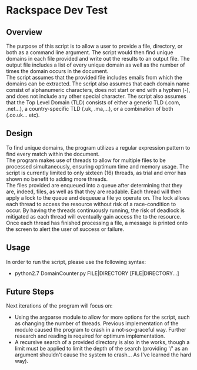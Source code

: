 # Rackspace Dev Test
## Overview
The purpose of this script is to allow a user to provide a file, directory, or both as a command line argument. The script would then find unique domains in each file provided and write out the results to an output file. The output file includes a list of every unique domain as well as the number of times the domain occurs in the document.   
The script assumes that the provided file includes  emails from which the domains can be extracted. The script also assumes that each domain name consist of alphanumeric characters, does not start or end with a hyphen (-), and does not include any other special character. The script also assumes that the Top Level Domain (TLD) consists of either a generic TLD (.com, .net...), a country-specific TLD (.uk, .ma,...), or a combination of both (.co.uk... etc).  
## Design
To find unique domains, the program utilizes a regular expression pattern to find every match within the document.  
The program makes use of threads to allow for multiple files to be processed simultaneously, ensuring optimum time and memory usage. The script is currently limited to only sixteen (16) threads, as trial and error has shown no benefit to adding more threads.  
The files provided are enqueued into a queue after determining that they are, indeed, files, as well as that they are readable. Each thread will then apply a lock to the queue and dequeue a file yo operate on. The lock allows each thread to access the resource without risk of a race-condition to occur. By having the threads continuously running, the risk of deadlock is mitigated as each thread will eventually gain access the to the resource.   
Once each thread has finished processing a file, a message is printed onto the screen to alert the user of success or failure.   
## Usage
In order to run the script, please use the following syntax:  
* python2.7 DomainCounter.py FILE|DIRECTORY [FILE|DIRECTORY...]
## Future Steps
Next iterations of the program will focus on:
* Using the argparse module to allow for more options for the script, such as changing the number of threads. Previous implementation of the module caused the program to crash in a not-so-graceful way. Further research and reading is required for optimum implementation.
* A recursive search of a provided directory is also in the works, though a limit must be applied to limit the depth of the search (providing '/' as an argument shouldn't cause the system to crash... As I've learned the hard way).
